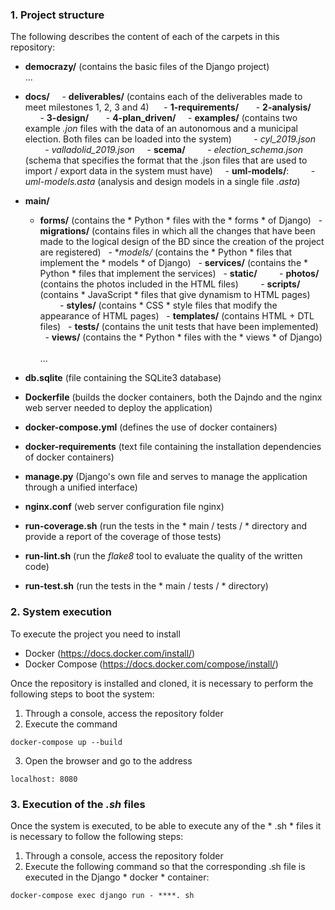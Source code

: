 ### 1. Project structure

The following describes the content of each of the carpets in this repository:

- **democrazy/** (contains the basic files of the Django project)
    <br> ...
    
- **docs/**
    - **deliverables/** (contains each of the deliverables made to meet milestones 1, 2, 3 and 4)
      - **1-requirements/**
      - **2-analysis/**
      - **3-design/**
      - **4-plan_driven/**
    - **examples/** (contains two example *.jon* files with the data of an autonomous and a municipal election. Both files can be loaded into the system)
        - *cyl_2019.json*
        - *valladolid_2019.json*
    - **scema/**
        - *election_schema.json* (schema that specifies the format that the .json files that are used to import / export data in the system must have)
    - **uml-models/**:
        - *uml-models.asta* (analysis and design models in a single file *.asta*)
- **main/**
  - **forms/** (contains the * Python * files with the * forms * of Django)
  - **migrations/** (contains files in which all the changes that have been made to the logical design of the BD since the        creation of the project are registered)
  - **models/* (contains the * Python * files that implement the * models * of Django)
  - **services/** (contains the * Python * files that implement the services)
  - **static/**
        - **photos/** (contains the photos included in the HTML files)
        - **scripts/** (contains * JavaScript * files that give dynamism to HTML pages)
        - **styles/** (contains * CSS * style files that modify the appearance of HTML pages)
  - **templates/** (contains HTML + DTL files)
  - **tests/** (contains the unit tests that have been implemented)
  - **views/** (contains the * Python * files with the * views * of Django)
    <br> ...
- **db.sqlite** (file containing the SQLite3 database)
- **Dockerfile** (builds the docker containers, both the Dajndo and the nginx web server needed to deploy the application)
- **docker-compose.yml** (defines the use of docker containers)
- **docker-requirements** (text file containing the installation dependencies of docker containers)
- **manage.py** (Django's own file and serves to manage the application through a unified interface)
- **nginx.conf** (web server configuration file nginx)
- **run-coverage.sh** (run the tests in the * main / tests / * directory and provide a report of the coverage of those tests)
- **run-lint.sh** (run the *flake8* tool to evaluate the quality of the written code)
- **run-test.sh** (run the tests in the * main / tests / * directory)

### 2. System execution
To execute the project you need to install
- Docker (https://docs.docker.com/install/)
- Docker Compose (https://docs.docker.com/compose/install/)

Once the repository is installed and cloned, it is necessary to perform the following steps to boot the system:

1. Through a console, access the repository folder
2. Execute the command

```
docker-compose up --build
```

3. Open the browser and go to the address
```
localhost: 8080
```

### 3. Execution of the *.sh* files

Once the system is executed, to be able to execute any of the * .sh * files it is necessary to follow the following steps:

1. Through a console, access the repository folder
2. Execute the following command so that the corresponding .sh file is executed in the Django * docker * container:

```
docker-compose exec django run - ****. sh
```

